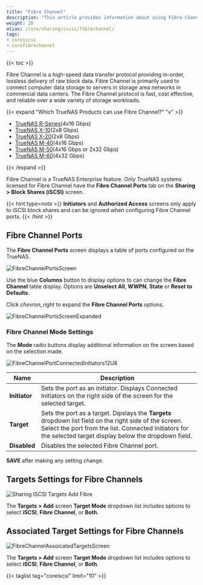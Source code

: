 ```yaml
---
title: "Fibre Channel"
description: "This article provides information about using Fibre Channel with TrueNAS CORE."
weight: 20
alias: /core/sharing/iscsi/fibrechannel/
tags:
- coreiscsi
- corefibrechannel
---
```


{{< toc >}}

Fibre Channel is a high-speed data transfer protocol providing in-order, lossless delivery of raw block data.
Fibre Channel is primarily used to connect computer data storage to servers in storage area networks in commercial data centers.
The Fibre Channel protocol is fast, cost effective, and reliable over a wide variety of storage workloads.

{{< expand "Which TrueNAS Products can use Fibre Channel?" "v" >}}

* [TrueNAS R-Series](https://www.truenas.com/r-series/)(4x16 Gbps)
* [TrueNAS X-10](https://www.truenas.com/x-series/)(2x8 Gbps)
* [TrueNAS X-20](https://www.truenas.com/x-series/)(2x8 Gbps)
* [TrueNAS M-40](https://www.truenas.com/m-series/)(4x16 Gbps)
* [TrueNAS M-50](https://www.truenas.com/m-series/)(4x16 Gbps or 2x32 Gbps)
* [TrueNAS M-60](https://www.truenas.com/m-series/)(4x32 Gbps)

{{< /expand >}}

Fibre Channel is a TrueNAS Enterprise feature. 
Only TrueNAS systems licensed for Fibre Channel have the **Fibre Channel Ports** tab on the **Sharing > Block Shares (iSCSI)** screen.

{{< hint type=note >}}
**Initiators** and **Authorized Access** screens only apply to iSCSI block shares and can be ignored when configuring Fibre Channel ports.
{{< /hint >}}

## Fibre Channel Ports
The **Fibre Channel Ports** screen displays a table of ports configured on the TrueNAS.

![FibreChannelPortsScreen](/images/CORE/13.0/FibreChannelPortsScreen.png "Fibre Channel Ports Screen")

Use the blue **Columns** button to display options to can change the **Fibre Channel** table display. Options are **Unselect All**, **WWPN**, **State** or **Reset to Defaults**.

Click <i class="material-icons" aria-hidden="true" title="Expand">chevron_right</i> to expand the **Fibre Channel Ports** options. 

![FibreChannelPortsScreenExpanded](/images/CORE/13.0/FibreChannelPortsScreenExpanded.png "Fibre Channel Ports Screen Expanded")

### Fibre Channel Mode Settings
The **Mode** radio buttons display additional information on the screen based on the selection made.

![FibreChannelPortConnectedInitiators12U8](/images/CORE/13.0/FibreChannelPortConnectedInitiators12U8.png "Fibre Channel Port Connected Initiators")

| Name | Description |
|---------|-------------|
| **Initiator** | Sets the port as an initiator. Displays Connected Initiators on the right side of the screen for the selected target. |
| **Target** | Sets the port as a target. Dipslays the **Targets** dropdown list field on the right side of the screen. Select the port from the list. Connected Initiators for the selected target display below the dropdown field. |
| **Disabled** | Disables the selected Fibre Channel port. |

**SAVE** after making any setting change.

## Targets Settings for Fibre Channels 

![Sharing ISCSI Targets Add Fibre](/images/CORE/12.0/SharingISCSITargetsAddFibre.png "ISCSI Targets: Fibre")

The **Targets > Add** screen **Target Mode** dropdown list includes options to select **iSCSI**, **Fibre Channel**, or **Both**.

## Associated Target Settings for Fibre Channels 

![FibreChannelAssoicatedTargetsScreen](/images/CORE/13.0/FibreChannelAssoicatedTargetsScreen.png "Fibre Channel Assoicated Targets Screen")

The **Targets > Add** screen **Target Mode** dropdown list includes options to select **iSCSI**, **Fibre Channel**, or **Both**.

{{< taglist tag="coreiscsi" limit="10" >}}
